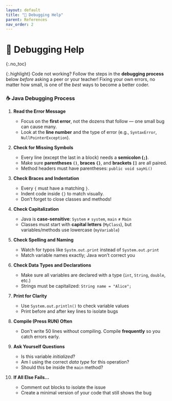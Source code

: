 ```yaml
---
layout: default
title: "🐞 Debugging Help" 
parent: References
nav_order: 2
---
```


# 🐞 Debugging Help
{:.no_toc}

{:.highlight} 
Code not working? Follow the steps in the **debugging process** below _before_ asking a peer or your teacher! Fixing your own errors, no matter how small, is one of the _best_ ways to become a better coder. 

### ☕ Java Debugging Process

1. **Read the Error Message**

   * Focus on the **first error**, not the dozens that follow — one small bug can cause many.
   * Look at the **line number** and the type of error (e.g., `SyntaxError`, `NullPointerException`).

2. **Check for Missing Symbols**

   * Every line (except the last in a block) needs a **semicolon (`;`)**.
   * Make sure **parentheses `()`**, **braces `{}`**, and **brackets `[]`** are all paired.
   * Method headers must have parentheses: `public void sayHi()`

3. **Check Braces and Indentation**

   * Every `{` must have a matching `}`.
   * Indent code inside `{}` to match visually.
   * Don’t forget to close classes and methods!

4. **Check Capitalization**

   * Java is **case-sensitive**: `System` ≠ `system`, `main` ≠ `Main`
   * Classes must start with **capital letters** (`MyClass`), but variables/methods use lowercase (`myVariable`)

5. **Check Spelling and Naming**

   * Watch for typos like `Systm.out.print` instead of `System.out.print`
   * Match variable names exactly; Java won’t correct you

6. **Check Data Types and Declarations**

   * Make sure all variables are declared with a type (`int`, `String`, `double`, etc.)
   * Strings must be capitalized: `String name = "Alice";`

7. **Print for Clarity**

   * Use `System.out.println()` to check variable values
   * Print before and after key lines to isolate bugs

8. **Compile (Press RUN) Often**

   * Don't write 50 lines without compiling. Compile **frequently** so you catch errors early.

9. **Ask Yourself Questions**

   * Is this variable _initialized_?
   * Am I using the correct _data type_ for this operation?
   * Should this be inside the `main` method?

10. **If All Else Fails…**

    * Comment out blocks to isolate the issue
    * Create a minimal version of your code that still shows the bug


